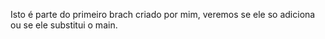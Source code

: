 Isto é parte do primeiro brach criado por mim, veremos se ele so adiciona ou se ele substitui o main.
